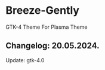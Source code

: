 # Breeze-Gently
GTK-4 Theme For Plasma Theme

Changelog: 20.05.2024.
----------------------

Update: gtk-4.0

